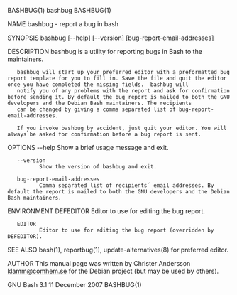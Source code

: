 BASHBUG(1)                                                                                         bashbug                                                                                         BASHBUG(1)

NAME
       bashbug - report a bug in bash

SYNOPSIS
       bashbug [--help] [--version] [bug-report-email-addresses]

DESCRIPTION
       bashbug is a utility for reporting bugs in Bash to the maintainers.

       bashbug will start up your preferred editor with a preformatted bug report template for you to fill in. Save the file and quit the editor once you have completed the missing fields.  bashbug will
       notify you of any problems with the report and ask for confirmation before sending it. By default the bug report is mailed to both the GNU developers and the Debian Bash maintainers. The recipients
       can be changed by giving a comma separated list of bug-report-email-addresses.

       If you invoke bashbug by accident, just quit your editor. You will always be asked for confirmation before a bug report is sent.

OPTIONS
       --help
              Show a brief usage message and exit.

       --version
              Show the version of bashbug and exit.

       bug-report-email-addresses
              Comma separated list of recipients´ email addresses. By default the report is mailed to both the GNU developers and the Debian Bash maintainers.

ENVIRONMENT
       DEFEDITOR
              Editor to use for editing the bug report.

       EDITOR
              Editor to use for editing the bug report (overridden by DEFEDITOR).

SEE ALSO
       bash(1), reportbug(1), update-alternatives(8) for preferred editor.

AUTHOR
       This manual page was written by Christer Andersson <klamm@comhem.se> for the Debian project (but may be used by others).

GNU Bash 3.1                                                                                   11 December 2007                                                                                    BASHBUG(1)
